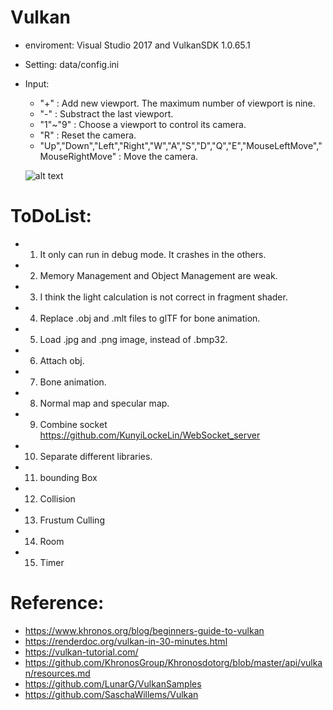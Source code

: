 # Vulkan

  - enviroment: Visual Studio 2017 and VulkanSDK 1.0.65.1
  - Setting: data/config.ini
  - Input:
    - "+" : Add new viewport. The maximum number of viewport is nine.
    - "-" : Substract the last viewport.
    - "1"~"9" : Choose a viewport to control its camera.
    - "R" : Reset the camera.
    - "Up","Down","Left","Right","W","A","S","D","Q","E","MouseLeftMove","MouseRightMove" : Move the camera.
    
    ![alt text](https://github.com/KunyiLockeLin/Vulkan/blob/master/sample01.jpg)
    
# ToDoList:
  - 1. It only can run in debug mode. It crashes in the others. 
  - 2. Memory Management and Object Management are weak.
  - 3. I think the light calculation is not correct in fragment shader.
  - 4. Replace .obj and .mlt files to glTF for bone animation.
  - 5. Load .jpg and .png image, instead of .bmp32.
  - 6. Attach obj.
  - 7. Bone animation.
  - 8. Normal map and specular map.
  - 9. Combine socket https://github.com/KunyiLockeLin/WebSocket_server
  - 10. Separate different libraries.
  - 11. bounding Box
  - 12. Collision
  - 13. Frustum Culling
  - 14. Room
  - 15. Timer
 
# Reference:
  - https://www.khronos.org/blog/beginners-guide-to-vulkan
  - https://renderdoc.org/vulkan-in-30-minutes.html
  - https://vulkan-tutorial.com/
  - https://github.com/KhronosGroup/Khronosdotorg/blob/master/api/vulkan/resources.md
  - https://github.com/LunarG/VulkanSamples
  - https://github.com/SaschaWillems/Vulkan
